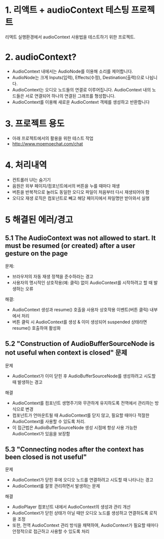# 1. 리액트 + audioContext 테스팅 프로젝트

리액트 실행환경에서 audioContext 사용법을 테스트하기 위한 프로젝트.

# 2. audioContext?

- AudioContext 내에서는 AudioNode를 이용해 소리를 제어합니다. 
- AudioNode는 크게 Inputs(입력), Effects(수정), Destination(출력)으로 나뉩니다.
- AudioContext는 오디오 노드들의 연결로 이루어집니다. AudioContext 내의 노드들은 서로 연결되어 하나의 연결된 그래프를 형성합니다. 
- AudioContext를 이용해 새로운 AudioContext 객체를 생성하고 반환합니다

# 3. 프로젝트 용도

- 아래 프로젝트에서의 활용을 위한 테스트 작업
- http://www.moemoechat.com/chat

# 4. 처리내역

- 컨트롤러 UI는 숨기기
- 음원은 외부 페이지/컴포넌트에서의 버튼을 누를 때마다 재생
- 버튼을 반복적으로 눌러도 동일한 오디오 파일이 처음부터 다시 재생되어야 함
- 오디오 재생 로직은 컴포넌트로 빼고 해당 페이지에서 파일명만 받아와서 실행

# 5 해결된 에러/경고

## 5.1 The AudioContext was not allowed to start. It must be resumed (or created) after a user gesture on the page

문제:
- 브라우저의 자동 재생 정책을 준수하라는 경고
- 사용자의 명시적인 상호작용(예: 클릭) 없이 AudioContext를 시작하려고 할 때 발생하는 오류

해결:
- AudioContext 생성과 resume() 호출을 사용자 상호작용 이벤트(버튼 클릭) 내부에서 처리
- 버튼 클릭 시 AudioContext를 생성 & 이미 생성되어 suspended 상태라면 resume() 호출하여 활성화

## 5.2 "Construction of AudioBufferSourceNode is not useful when context is closed" 문제

문제
- AudioContext가 이미 닫힌 후 AudioBufferSourceNode를 생성하려고 시도할 때 발생하는 경고

해결
- AudioContext를 컴포넌트 생명주기와 무관하게 유지하도록 전역에서 관리하는 방식으로 변경
- 컴포넌트가 언마운트될 때 AudioContext를 닫지 않고, 필요할 때마다 적절한 AudioContext를 사용할 수 있도록 처리. 
- 이 접근법은  AudioBufferSourceNode 생성 시점에 항상 사용 가능한 AudioContext가 있음을 보장함

## 5.3 "Connecting nodes after the context has been closed is not useful"

문제
- AudioContext가 닫힌 후에 오디오 노드를 연결하려고 시도할 때 나타나는 경고
- AudioContext를 잘못 관리하면서 발생하는 문제

해결
- AudioPlayer 컴포넌트 내에서 AudioContext의 생성과 관리 개선
- AudioContext가 닫힌 상태가 아닐 때만 오디오 노드를 생성하고 연결하도록 로직을 조정
- 또한, 전역 AudioContext 관리 방식을 채택하여, AudioContext가 필요할 때마다 안정적으로 접근하고 사용할 수 있도록 처리
